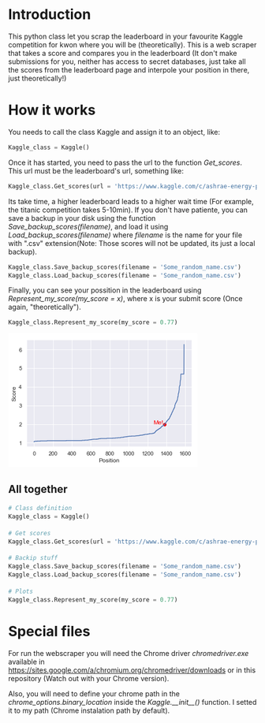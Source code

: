 # Introduction

This python class let you scrap the leaderboard in your favourite Kaggle competition for kwon where you will be (theoretically). This is a web scraper that takes a score and compares you in the leaderboard (It don't make submissions for you, neither has access to secret databases, just take all the scores from the leaderboard page and interpole your position in there, just theoretically!)

# How it works

You needs to call the class Kaggle and assign it to an object, like:
```python
Kaggle_class = Kaggle()
```

Once it has started, you need to pass the url to the function *Get_scores*. This url must be the leaderboard's url, something like:
```python
Kaggle_class.Get_scores(url = 'https://www.kaggle.com/c/ashrae-energy-prediction/leaderboard')
```

Its take time, a higher leaderboard leads to a higher wait time (For example, the titanic competition takes 5-10min). If you don't have patiente, you can save a backup in your disk using the function *Save_backup_scores(filename)*, and load it using *Load_backup_scores(filename)* where *filename* is the name for your file with ".csv" extension(Note: Those scores will not be updated, its just a local backup). 
```python
Kaggle_class.Save_backup_scores(filename = 'Some_random_name.csv')
Kaggle_class.Load_backup_scores(filename = 'Some_random_name.csv')
```

Finally, you can see your possition in the leaderboard using *Represent_my_score(my_score = x)*, where x is your submit score (Once again, "theoretically").
```python
Kaggle_class.Represent_my_score(my_score = 0.77)
```
![Example plot](Example_plot.png)

## All together
```python
# Class definition
Kaggle_class = Kaggle()

# Get scores
Kaggle_class.Get_scores(url = 'https://www.kaggle.com/c/ashrae-energy-prediction/leaderboard')

# Backip stuff
Kaggle_class.Save_backup_scores(filename = 'Some_random_name.csv')
Kaggle_class.Load_backup_scores(filename = 'Some_random_name.csv')

# Plots
Kaggle_class.Represent_my_score(my_score = 0.77)
```


# Special files
For run the webscraper you will need the Chrome driver *chromedriver.exe* available in <https://sites.google.com/a/chromium.org/chromedriver/downloads> or in this repository (Watch out with your Chrome version).

Also, you will need to define your chrome path in the *chrome_options.binary_location* inside the *Kaggle.\_\_init\_\_()* function. I setted it to my path (Chrome instalation path by default).





